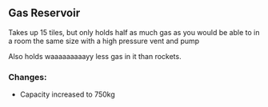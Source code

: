 ## Gas Reservoir

Takes up 15 tiles, but only holds half as much gas as you would be able to in a room the same size with a high pressure vent and pump

Also holds waaaaaaaaayy less gas in it than rockets.

### Changes:

- Capacity increased to 750kg
